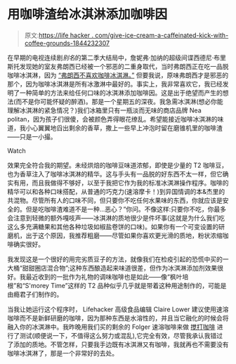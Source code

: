 # 用咖啡渣给冰淇淋添加咖啡因

> 原文:[https://life hacker . com/give-ice-cream-a-caffeinated-kick-with-coffee-grounds-1844232307](https://lifehacker.com/give-ice-cream-a-caffeinated-kick-with-coffee-grounds-1844232307)

在早期的电视连续剧*别名*的第二季大结局中，詹妮弗·加纳的超级间谍西德尼·布里斯托发现她的室友弗朗西已经被一个邪恶的二重身取代，当时弗朗西正在吃一品脱咖啡冰淇淋，因为 [“弗朗西不喜欢咖啡冰淇淋。”](https://www.youtube.com/watch?v=imaZnz7Ne4w) 但要我说，原味弗朗西才是邪恶的那个，因为咖啡冰淇淋是所有冰激淋中最好的。事实上，我非常喜欢它，我已经发明了一种简单的方法来给任何口味的冰淇淋添加咖啡因。这是出于绝望而产生的想法(而不是你可能怀疑的醉酒)。那是一个星期五的深夜。我急需冰淇淋(想必你能理解冰淇淋的紧急情况？)我们冰箱里只有一瓶淡而无味的商店品牌 Nea politan，因为孩子们很傻，会被颜色弄得眼花缭乱。希望能接近咖啡冰淇淋的味道，我小心翼翼地舀出剩余的香草，撒上一些早上冲泡时留在磨锥机里的咖啡渣——只是一小撮。

Watch

效果完全符合我的期望。未经烘焙的咖啡豆味道浓郁，即使是少量的 T2 咖啡豆，也为香草注入了咖啡冰淇淋的精华。这与手头有一品脱的好东西不太一样，但它确实有用，而且我做得不够好，以至于我把它作为我的标准冰淇淋操作程序。咖啡的精华可以和各种口味搭配，从普通的巧克力(速溶摩卡！)到异国情调的本&杰里的共混物。尽管所有人的口味不同，但只要你不吃任何水果味的东西，你就应该是安全的。但是吃咖啡渣难道不是一种...恶心？”你问。不像这样:只要你不吃，你最多会注意到轻微的额外嘎吱声——冰淇淋的质地很少是件坏事(这就是为什么我们吃这么多充满糖果和其他各种垃圾如椒盐卷饼的口味)。如果你有一个可变设置的研磨机，出于这个原因，我推荐粗磨——尽管如果你喜欢更光滑的质地，粉状浓缩咖啡确实很好。

我发现这是一个很好的用完劣质豆子的方法，就像我们在检疫引起的恐慌中买的一大桶“甜甜圈店混合物”;这种东西酿造起来味道很差，但作为冰淇淋添加剂效果很好。我最近收到的一批作为礼物的调味咖啡也是如此——像“枫叶培根”和“S'morey Time”这样的 T2 品种似乎几乎就是带着这种用途制作的，可能是由瘾君子们制作的。

当我让她运行这个程序时， Lifehacker 高级食品编辑 Claire Lower 建议使用速溶咖啡而不是新鲜研磨的咖啡，因为那种东西是水溶性的，并且当它融化的时候会将融入你的冰淇淋中。我昨晚用我们买的剩余的 Folger 速溶咖啡来做 [搅打咖啡](https://skillet.lifehacker.com/how-to-create-a-coffee-shop-experience-at-home-1842871907) 进行了测试(顺便说一下，不值得这么努力或混乱),它完全有效，尽管我承认我错过了添加的质地。不管怎样，只要我手边既有冰淇淋又有咖啡，我就再也不需要没有咖啡冰淇淋了，那是一个非常好的去处。